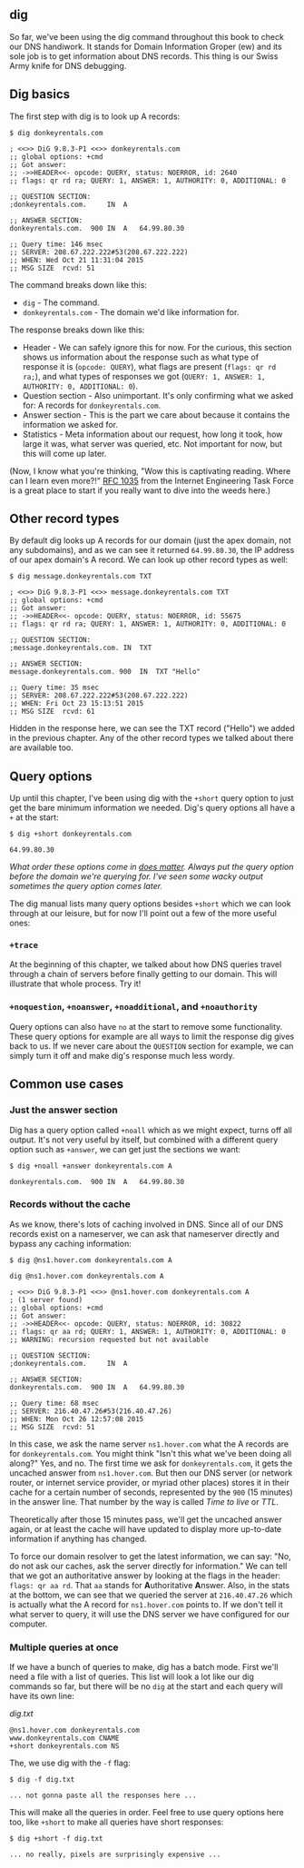 ## dig

So far, we've been using the dig command throughout this book to check our DNS handiwork. It stands for Domain Information Groper (ew) and its sole job is to get information about DNS records. This thing is our Swiss Army knife for DNS debugging.

## Dig basics

The first step with dig is to look up A records:

```shell
$ dig donkeyrentals.com

; <<>> DiG 9.8.3-P1 <<>> donkeyrentals.com
;; global options: +cmd
;; Got answer:
;; ->>HEADER<<- opcode: QUERY, status: NOERROR, id: 2640
;; flags: qr rd ra; QUERY: 1, ANSWER: 1, AUTHORITY: 0, ADDITIONAL: 0

;; QUESTION SECTION:
;donkeyrentals.com.		IN	A

;; ANSWER SECTION:
donkeyrentals.com.	900	IN	A	64.99.80.30

;; Query time: 146 msec
;; SERVER: 208.67.222.222#53(208.67.222.222)
;; WHEN: Wed Oct 21 11:31:04 2015
;; MSG SIZE  rcvd: 51
```

The command breaks down like this:

* `dig` - The command.
* `donkeyrentals.com` - The domain we'd like information for.

The response breaks down like this:

* Header - We can safely ignore this for now. For the curious, this section shows us information about the response such as what type of response it is (`opcode: QUERY`), what flags are present (`flags: qr rd ra;`), and what types of responses we got (`QUERY: 1, ANSWER: 1, AUTHORITY: 0, ADDITIONAL: 0`).
* Question section - Also unimportant. It's only confirming what we asked for: A records for `donkeyrentals.com`.
* Answer section - This is the part we care about because it contains the information we asked for.
* Statistics - Meta information about our request, how long it took, how large it was, what server was queried, etc. Not important for now, but this will come up later.

(Now, I know what you're thinking, "Wow this is captivating reading. Where can I learn even more?!" [RFC 1035](http://www.ietf.org/rfc/rfc1035.txt) from the Internet Engineering Task Force is a great place to start if you really want to dive into the weeds here.)

## Other record types

By default dig looks up A records for our domain (just the apex domain, not any subdomains), and as we can see it returned `64.99.80.30`, the IP address of our apex domain's A record. We can look up other record types as well:

```shell
$ dig message.donkeyrentals.com TXT

; <<>> DiG 9.8.3-P1 <<>> message.donkeyrentals.com TXT
;; global options: +cmd
;; Got answer:
;; ->>HEADER<<- opcode: QUERY, status: NOERROR, id: 55675
;; flags: qr rd ra; QUERY: 1, ANSWER: 1, AUTHORITY: 0, ADDITIONAL: 0

;; QUESTION SECTION:
;message.donkeyrentals.com.	IN	TXT

;; ANSWER SECTION:
message.donkeyrentals.com. 900	IN	TXT	"Hello"

;; Query time: 35 msec
;; SERVER: 208.67.222.222#53(208.67.222.222)
;; WHEN: Fri Oct 23 15:13:51 2015
;; MSG SIZE  rcvd: 61
```

Hidden in the response here, we can see the TXT record ("Hello") we added in the previous chapter. Any of the other record types we talked about there are available too.

## Query options

Up until this chapter, I've been using dig with the `+short` query option to just get the bare minimum information we needed. Dig's query options all have a `+` at the start:

```shell
$ dig +short donkeyrentals.com

64.99.80.30
```

_What order these options come in [does matter](http://serverfault.com/questions/431080/dig-show-only-answer#comment-462136). Always put the query option before the domain we're querying for. I've seen some wacky output sometimes the query option comes later._

The dig manual lists many query options besides `+short` which we can look through at our leisure, but for now I'll point out a few of the more useful ones:

### `+trace`

At the beginning of this chapter, we talked about how DNS queries travel through a chain of servers before finally getting to our domain. This will illustrate that whole process. Try it!

### `+noquestion`, `+noanswer`, `+noadditional`, and `+noauthority`

Query options can also have `no` at the start to remove some functionality. These query options for example are all ways to limit the response dig gives back to us. If we never care about the `QUESTION` section for example, we can simply turn it off and make dig's response much less wordy.

## Common use cases

### Just the answer section

Dig has a query option called `+noall` which as we might expect, turns off all output. It's not very useful by itself, but combined with a different query option such as `+answer`, we can get just the sections we want:

```shell
$ dig +noall +answer donkeyrentals.com A

donkeyrentals.com.	900	IN	A	64.99.80.30
```

### Records without the cache

As we know, there's lots of caching involved in DNS. Since all of our DNS records exist on a nameserver, we can ask that nameserver directly and bypass any caching information:

```shell
$ dig @ns1.hover.com donkeyrentals.com A

dig @ns1.hover.com donkeyrentals.com A

; <<>> DiG 9.8.3-P1 <<>> @ns1.hover.com donkeyrentals.com A
; (1 server found)
;; global options: +cmd
;; Got answer:
;; ->>HEADER<<- opcode: QUERY, status: NOERROR, id: 30822
;; flags: qr aa rd; QUERY: 1, ANSWER: 1, AUTHORITY: 0, ADDITIONAL: 0
;; WARNING: recursion requested but not available

;; QUESTION SECTION:
;donkeyrentals.com.		IN	A

;; ANSWER SECTION:
donkeyrentals.com.	900	IN	A	64.99.80.30

;; Query time: 68 msec
;; SERVER: 216.40.47.26#53(216.40.47.26)
;; WHEN: Mon Oct 26 12:57:08 2015
;; MSG SIZE  rcvd: 51
```

In this case, we ask the name server `ns1.hover.com` what the A records are for `donkeyrentals.com`. You might think "Isn't this what we've been doing all along?" Yes, and no. The first time we ask for `donkeyrentals.com`, it gets the uncached answer from `ns1.hover.com`. But then our DNS server (or network router, or internet service provider, or myriad other places) stores it in their cache for a certain number of seconds, represented by the `900` (15 minutes) in the answer line. That number by the way is called _Time to live_ or _TTL_.

Theoretically after those 15 minutes pass, we'll get the uncached answer again, or at least the cache will have updated to display more up-to-date information if anything has changed.

To force our domain resolver to get the latest information, we can say: "No, do not ask our caches, ask the server directly for information." We can tell that we got an authoritative answer by looking at the flags in the header: `flags: qr aa rd`. That `aa` stands for **A**uthoritative **A**nswer. Also, in the stats at the bottom, we can see that we queried the server at `216.40.47.26` which is actually what the A record for `ns1.hover.com` points to. If we don't tell it what server to query, it will use the DNS server we have configured for our computer.

### Multiple queries at once

If we have a bunch of queries to make, dig has a batch mode. First we'll need a file with a list of queries. This list will look a lot like our dig commands so far, but there will be no `dig` at the start and each query will have its own line:

*dig.txt*

```text
@ns1.hover.com donkeyrentals.com
www.donkeyrentals.com CNAME
+short donkeyrentals.com NS
```

The, we use dig with the `-f` flag:

```shell
$ dig -f dig.txt

... not gonna paste all the responses here ...
```

This will make all the queries in order. Feel free to use query options here too, like `+short` to make all queries have short responses:

```
$ dig +short -f dig.txt

... no really, pixels are surprisingly expensive ...
```
